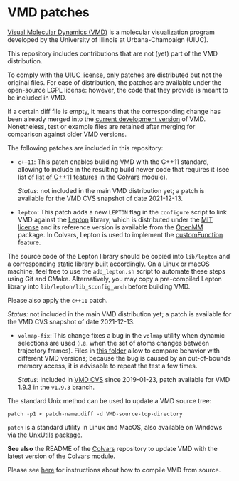 # VMD patches

[Visual Molecular Dynamics (VMD)](http://www.ks.uiuc.edu/Research/vmd) is a molecular visualization program developed by the University of Illinois at Urbana-Champaign (UIUC).

This repository includes contributions that are not (yet) part of the VMD distribution.

To comply with the [UIUC license](http://www.ks.uiuc.edu/Research/vmd/current/LICENSE.html), only patches are distributed but not the original files.  For ease of distribution, the patches are available under the open-source LGPL license: however, the code that they provide is meant to be included in VMD.

If a certain diff file is empty, it means that the corresponding change has been already merged into the [current development version](https://www.ks.uiuc.edu/Research/vmd/doxygen/cvsget.html) of VMD.  Nonetheless, test or example files are retained after merging for comparison against older VMD versions.

The following patches are included in this repository:


- `c++11`: This patch enables building VMD with the C++11 standard, allowing to include in the resulting build newer code that requires it (see list of [list of C++11 features](https://colvars.github.io/README-c++11.html) in the [Colvars](https://colvars.github.io) module).

  _Status:_ not included in the main VMD distribution yet; a patch is available for the VMD CVS snapshot of date 2021-12-13.


- `lepton`: This patch adds a new `LEPTON` flag in the `configure` script to link VMD against the [Lepton](https://simtk.org/projects/lepton) library, which is distributed under the [MIT license](https://opensource.org/licenses/MIT) and its reference version is available from the [OpenMM](https://github.com/openmm/openmm) package.  In Colvars, Lepton is used to implement the [customFunction](https://colvars.github.io/colvars-refman-lammps/colvars-refman-lammps.html#colvar|customFunction) feature.

The source code of the Lepton library should be copied into `lib/lepton` and a corresponding static library built accordingly.  On a Linux or macOS machine, feel free to use the `add_lepton.sh` script to automate these steps using Git and CMake.  Alternatively, you may copy a pre-compiled Lepton library into `lib/lepton/lib_$config_arch` before building VMD.

Please also apply the `c++11` patch.

  _Status:_ not included in the main VMD distribution yet; a patch is available for the VMD CVS snapshot of date 2021-12-13.


- `volmap-fix`: This change fixes a bug in the `volmap` utility when dynamic selections are used (i.e. when the set of atoms changes between trajectory frames).  Files in [this folder](volmap-fix/test) allow to compare behavior with different VMD versions; because the bug is caused by an out-of-bounds memory access, it is advisable to repeat the test a few times.

  _Status:_ included in [VMD CVS](https://www.ks.uiuc.edu/Research/vmd/doxygen/cvsget.html) since 2019-01-23, patch available for VMD 1.9.3 in the `v1.9.3` branch.

The standard Unix method can be used to update a VMD source tree:
```
patch -p1 < patch-name.diff -d VMD-source-top-directory
```
`patch` is a standard utility in Linux and MacOS, also available on Windows via the [UnxUtils](https://sourceforge.net/projects/unxutils/) package.

**See also** the README of the [Colvars](https://github.com/Colvars/colvars) repository to update VMD with the latest version of the Colvars module.

Please see [here](http://www.ks.uiuc.edu/Research/vmd/doxygen/compiling.html#compiling) for instructions about how to compile VMD from source.
